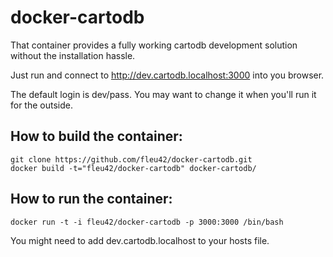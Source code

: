 docker-cartodb
==============

That container provides a fully working cartodb development solution
without the installation hassle.

Just run and connect to http://dev.cartodb.localhost:3000 into you browser.

The default login is dev/pass. You may want to change it when you'll run
it for the outside.

How to build the container:
--------------

```
git clone https://github.com/fleu42/docker-cartodb.git
docker build -t="fleu42/docker-cartodb" docker-cartodb/
```

How to run the container:
--------------

```
docker run -t -i fleu42/docker-cartodb -p 3000:3000 /bin/bash
```

You might need to add dev.cartodb.localhost to your hosts file.

